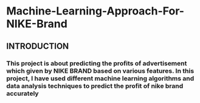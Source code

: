 # Machine-Learning-Approach-For-NIKE-Brand 
## INTRODUCTION
### This project is about predicting the profits of advertisement which given by NIKE BRAND based on various features. In this project, I have used different machine learning algorithms and data analysis techniques to predict the profit of nike brand  accurately
